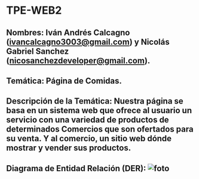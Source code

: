 # TPE-WEB2

## Nombres: Iván Andrés Calcagno (ivancalcagno3003@gmail.com) y Nicolás Gabriel Sanchez (nicosanchezdeveloper@gmail.com). 

## Temática: Página de Comidas.

## Descripción de la Temática: Nuestra página se basa en un sistema web que ofrece al usuario un servicio con una variedad de productos de determinados Comercios que son ofertados para su venta. Y al comercio, un sitio web dónde mostrar y vender sus productos.

## Diagrama de Entidad Relación (DER): ![foto](https://github.com/ivan123456-ivan/TPE-WEB2/assets/75588338/e783ef7c-2b12-4105-b343-8a63bc764406)

